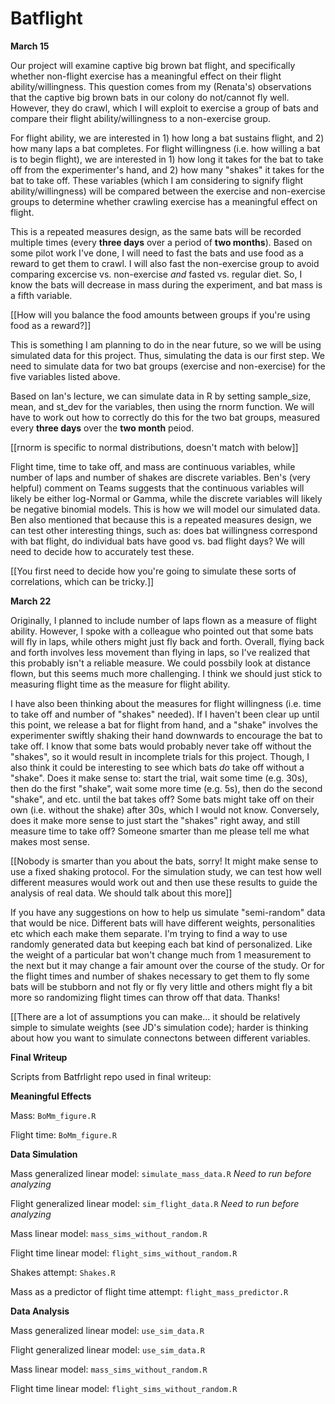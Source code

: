 # Batflight

**March 15**


Our project will examine captive big brown bat flight, and specifically whether non-flight exercise has a meaningful effect on their flight ability/willingness. This question comes from my (Renata's) observations that the captive big brown bats in our colony do not/cannot fly well. However, they do crawl, which I will exploit to exercise a group of bats and compare their flight ability/willingness to a non-exercise group. 

For flight ability, we are interested in 1) how long a bat sustains flight, and 2) how many laps a bat completes. For flight willingness (i.e. how willing a bat is to begin flight), we are interested in 1) how long it takes for the bat to take off from the experimenter's hand, and 2) how many "shakes" it takes for the bat to take off. These variables (which I am considering to signify flight ability/willingness) will be compared between the exercise and non-exercise groups to determine whether crawling exercise has a meaningful effect on flight.

This is a repeated measures design, as the same bats will be recorded multiple times (every **three days** over a period of **two months**). Based on some pilot work I've done, I will need to fast the bats and use food as a reward to get them to crawl. I will also fast the non-exercise group to avoid comparing excercise vs. non-exercise *and* fasted vs. regular diet. So, I know the bats will decrease in mass during the experiment, and bat mass is a fifth variable. 

[[How will you balance the food amounts between groups if you're using food as a reward?]]

This is something I am planning to do in the near future, so we will be using simulated data for this project. Thus, simulating the data is our first step. We need to simulate data for two bat groups (exercise and non-exercise) for the five variables listed above. 

Based on Ian's lecture, we can simulate data in R by setting sample_size, mean, and st_dev for the variables, then using the rnorm function. We will have to work out how to correctly do this for the two bat groups, measured every **three days** over the **two month** peiod.

[[rnorm is specific to normal distributions, doesn't match with below]]

Flight time, time to take off, and mass are continuous variables, while number of laps and number of shakes are discrete variables. Ben's (very helpful) comment on Teams suggests that the continuous variables will likely be either log-Normal or Gamma, while the discrete variables will likely be negative binomial models. This is how we will model our simulated data. Ben also mentioned that because this is a repeated measures design, we can test other interesting things, such as: does bat willingness correspond with bat flight, do individual bats have good vs. bad flight days? We will need to decide how to accurately test these. 

[[You first need to decide how you're going to simulate these sorts of correlations, which can be tricky.]]

**March 22**

Originally, I planned to include number of laps flown as a measure of flight ability. However, I spoke with a colleague who pointed out that some bats will fly in laps, while others might just fly back and forth. Overall, flying back and forth involves less movement than flying in laps, so I've realized that this probably isn't a reliable measure. We could possbily look at distance flown, but this seems much more challenging. I think we should just stick to measuring flight time as the measure for flight ability. 

I have also been thinking about the measures for flight willingness (i.e. time to take off and number of "shakes" needed). If I haven't been clear up until this point, we release a bat for flight from hand, and a "shake" involves the experimenter swiftly shaking their hand downwards to encourage the bat to take off. I know that some bats would probably never take off without the "shakes", so it would result in incomplete trials for this project. Though, I also think it could be interesting to see which bats *do* take off without a "shake". Does it make sense to: start the trial, wait some time (e.g. 30s), then do the first "shake", wait some more time (e.g. 5s), then do the second "shake", and etc. until the bat takes off? Some bats might take off on their own (i.e. without the shake) after 30s, which I would not know. Conversely, does it make more sense to just start the "shakes" right away, and still measure time to take off? Someone smarter than me please tell me what makes most sense. 

[[Nobody is smarter than you about the bats, sorry! It might make sense to use a fixed shaking protocol. For the simulation study, we can test how well different measures would work out and then use these results to guide the analysis of real data. We should talk about this more]]

If you have any suggestions on how to help us simulate "semi-random" data that would be nice. Different bats will have different weights, personalities etc which each make them separate. I'm trying to find a way to use randomly generated data but keeping each bat kind of personalized. Like the weight of a particular bat won't change much from 1 measurement to the next but it may change a fair amount over the course of the study. Or for the flight times and number of shakes necessary to get them to fly some bats will be stubborn and not fly or fly very little and others might fly a bit more so randomizing flight times can throw off that data. Thanks!

[[There are a lot of assumptions you can make... it should be relatively simple to simulate weights (see JD's simulation code); harder is thinking about how you want to simulate connectons between different variables.


**Final Writeup**

Scripts from Batfrlight repo used in final writeup:

**Meaningful Effects**

Mass: `BoMm_figure.R`

Flight time: `BoMm_figure.R`

**Data Simulation**

Mass generalized linear model: `simulate_mass_data.R` *Need to run before analyzing*

Flight generalized linear model: `sim_flight_data.R` *Need to run before analyzing*

Mass linear model: `mass_sims_without_random.R`

Flight time linear model: `flight_sims_without_random.R`

Shakes attempt: `Shakes.R`

Mass as a predictor of flight time attempt: `flight_mass_predictor.R`

**Data Analysis**

Mass generalized linear model: `use_sim_data.R`

Flight generalized linear model: `use_sim_data.R`

Mass linear model: `mass_sims_without_random.R`

Flight time linear model: `flight_sims_without_random.R`
